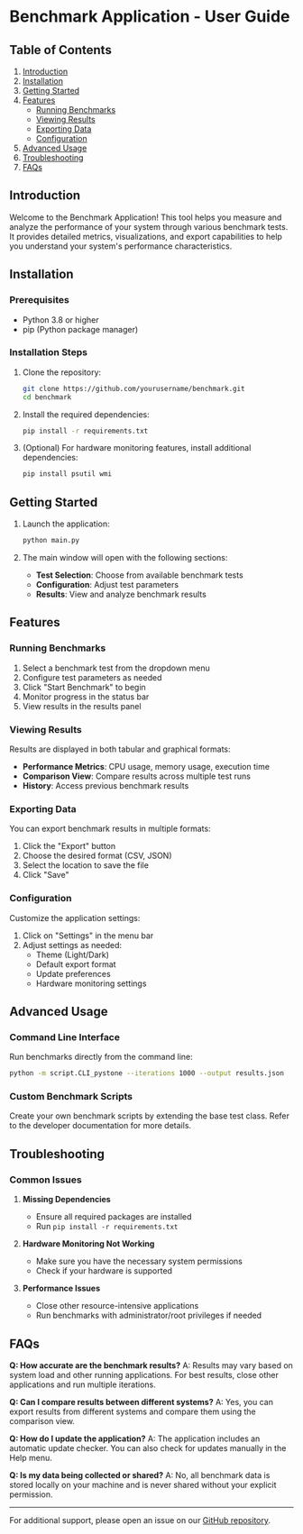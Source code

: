 # Benchmark Application - User Guide

## Table of Contents

1. [Introduction](#introduction)
2. [Installation](#installation)
3. [Getting Started](#getting-started)
4. [Features](#features)
   - [Running Benchmarks](#running-benchmarks)
   - [Viewing Results](#viewing-results)
   - [Exporting Data](#exporting-data)
   - [Configuration](#configuration)
5. [Advanced Usage](#advanced-usage)
6. [Troubleshooting](#troubleshooting)
7. [FAQs](#faqs)

## Introduction

Welcome to the Benchmark Application! This tool helps you measure and analyze the performance of your system through various benchmark tests. It provides detailed metrics, visualizations, and export capabilities to help you understand your system's performance characteristics.

## Installation

### Prerequisites

- Python 3.8 or higher
- pip (Python package manager)

### Installation Steps

1. Clone the repository:

   ```bash
   git clone https://github.com/yourusername/benchmark.git
   cd benchmark
   ```

2. Install the required dependencies:

   ```bash
   pip install -r requirements.txt
   ```

3. (Optional) For hardware monitoring features, install additional dependencies:

   ```bash
   pip install psutil wmi
   ```

## Getting Started

1. Launch the application:

   ```bash
   python main.py
   ```

2. The main window will open with the following sections:
   - **Test Selection**: Choose from available benchmark tests
   - **Configuration**: Adjust test parameters
   - **Results**: View and analyze benchmark results

## Features

### Running Benchmarks

1. Select a benchmark test from the dropdown menu
2. Configure test parameters as needed
3. Click "Start Benchmark" to begin
4. Monitor progress in the status bar
5. View results in the results panel

### Viewing Results

Results are displayed in both tabular and graphical formats:

- **Performance Metrics**: CPU usage, memory usage, execution time
- **Comparison View**: Compare results across multiple test runs
- **History**: Access previous benchmark results

### Exporting Data

You can export benchmark results in multiple formats:

1. Click the "Export" button
2. Choose the desired format (CSV, JSON)
3. Select the location to save the file
4. Click "Save"

### Configuration

Customize the application settings:

1. Click on "Settings" in the menu bar
2. Adjust settings as needed:
   - Theme (Light/Dark)
   - Default export format
   - Update preferences
   - Hardware monitoring settings

## Advanced Usage

### Command Line Interface

Run benchmarks directly from the command line:

```bash
python -m script.CLI_pystone --iterations 1000 --output results.json
```

### Custom Benchmark Scripts

Create your own benchmark scripts by extending the base test class. Refer to the developer documentation for more details.

## Troubleshooting

### Common Issues

1. **Missing Dependencies**
   - Ensure all required packages are installed
   - Run `pip install -r requirements.txt`

2. **Hardware Monitoring Not Working**
   - Make sure you have the necessary system permissions
   - Check if your hardware is supported

3. **Performance Issues**
   - Close other resource-intensive applications
   - Run benchmarks with administrator/root privileges if needed

## FAQs

**Q: How accurate are the benchmark results?**
A: Results may vary based on system load and other running applications. For best results, close other applications and run multiple iterations.

**Q: Can I compare results between different systems?**
A: Yes, you can export results from different systems and compare them using the comparison view.

**Q: How do I update the application?**
A: The application includes an automatic update checker. You can also check for updates manually in the Help menu.

**Q: Is my data being collected or shared?**
A: No, all benchmark data is stored locally on your machine and is never shared without your explicit permission.

---

For additional support, please open an issue on our [GitHub repository](https://github.com/yourusername/benchmark/issues).
